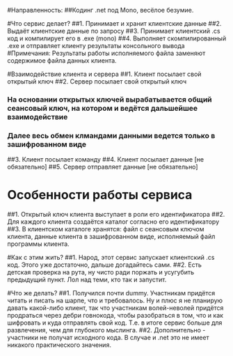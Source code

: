 #Направленность:
##Кодинг .net под Mono, весёлое безумие.

#Что сервис делает?
##1. Принимает и хранит клиентские данные
##2. Выдаёт клиентские данные по запросу
##3. Принимает клиентский .cs код и компилирует его в .exe (mono)
##4. Выполняет скомпилированный .exe и отправляет клиенту результаты консольного вывода
#Примечания:
Результаты работы исполняемого файла заменяют содержимое файла данных клиента.

#Взаимодействие клиента и сервера
##1. Клиент посылает свой открытый ключ
##2. Сервер посылает свой открытый ключ
### На основании открытых ключей вырабатывается общий сеансовый ключ, на котором и ведётся дальшейшее взаимодействие
### Далее весь обмен клмандами данными ведется только в зашифрованном виде
##3. Клиент посылает команду
##4. Клиент посылает данные [не обязательно]
##5. Сервер отправляет данные [не обязательно]

# Особенности работы сервиса
##1. Открытый ключ клиента выступает в роли его идентификатора
##2. Для каждого клиента создаётся каталог согласно его идентификатору
##3. В клиентском каталоге хранятся: файл с сеансовым ключом клиента, данные клиента в зашифрованном виде, исполняемый файл программы клиента.

#Как с этим жить?
##1. Народ, этот сервис запускает клиентский .cs код. Этого уже достаточно, дальше догадайтесь сами.
##2. Есть детская проверка на рута, ну чисто ради поржать и усугубить предыдущий пункт. Лол над теми, кто так и запустит.

#Что же делать?
##1. Получился почти dummy. Участникам придётся читать и писать на шарпе, что и требовалось. Ну и плюс я не планирую давать какой-либо клиент, так что участникам волей-неволей придётся продраться через дебри говнокода, чтобы разобраться в том, что и как шифровать и куда отправлять свой код. Т.е. в итоге сервис больше для развлечения, чем для глубокого мыслинга.
##2. Дополнительно  - участники не получат исходного кода. В случае и .net это не имеет никакого практического значения.